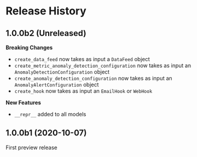 # Release History

## 1.0.0b2 (Unreleased)

**Breaking Changes**

- `create_data_feed` now takes as input a `DataFeed` object
- `create_metric_anomaly_detection_configuration` now takes as input an `AnomalyDetectionConfiguration` object
- `create_anomaly_detection_configuration` now takes as input an `AnomalyAlertConfiguration` object
- `create_hook` now takes as input an `EmailHook` or `WebHook`

**New Features**

- `__repr__` added to all models

## 1.0.0b1 (2020-10-07)

First preview release

